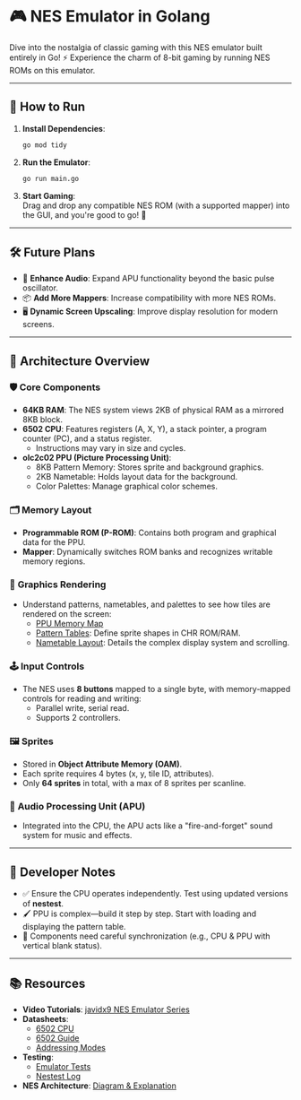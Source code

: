 # 🎮 NES Emulator in Golang  

Dive into the nostalgia of classic gaming with this NES emulator built entirely in Go! ⚡ Experience the charm of 8-bit gaming by running NES ROMs on this emulator.  

---

## 🚀 How to Run  

1. **Install Dependencies**:  
   ```bash  
   go mod tidy  
   ```  

2. **Run the Emulator**:  
   ```bash  
   go run main.go  
   ```  

3. **Start Gaming**:  
   Drag and drop any compatible NES ROM (with a supported mapper) into the GUI, and you're good to go! 🎉  

---

## 🛠️ Future Plans  

- 🎵 **Enhance Audio**: Expand APU functionality beyond the basic pulse oscillator.  
- 📦 **Add More Mappers**: Increase compatibility with more NES ROMs.  
- 🖥️ **Dynamic Screen Upscaling**: Improve display resolution for modern screens.  

---

## 🧩 Architecture Overview  

### 🛡️ **Core Components**  
- **64KB RAM**: The NES system views 2KB of physical RAM as a mirrored 8KB block.  
- **6502 CPU**: Features registers (A, X, Y), a stack pointer, a program counter (PC), and a status register.  
  - Instructions may vary in size and cycles.  
- **olc2c02 PPU (Picture Processing Unit)**:  
  - 8KB Pattern Memory: Stores sprite and background graphics.  
  - 2KB Nametable: Holds layout data for the background.  
  - Color Palettes: Manage graphical color schemes.  

### 🗂️ **Memory Layout**  
- **Programmable ROM (P-ROM)**: Contains both program and graphical data for the PPU.  
- **Mapper**: Dynamically switches ROM banks and recognizes writable memory regions.  

### 🎨 **Graphics Rendering**  
- Understand patterns, nametables, and palettes to see how tiles are rendered on the screen:  
  - [PPU Memory Map](https://www.nesdev.org/wiki/PPU_memory_map)  
  - [Pattern Tables](https://www.nesdev.org/wiki/PPU_pattern_tables): Define sprite shapes in CHR ROM/RAM.  
  - [Nametable Layout](https://www.nesdev.org/wiki/PPU_nametables): Details the complex display system and scrolling.  

### 🕹️ **Input Controls**  
- The NES uses **8 buttons** mapped to a single byte, with memory-mapped controls for reading and writing:  
  - Parallel write, serial read.  
  - Supports 2 controllers.  

### 🖼️ **Sprites**  
- Stored in **Object Attribute Memory (OAM)**.  
- Each sprite requires 4 bytes (x, y, tile ID, attributes).  
- Only **64 sprites** in total, with a max of 8 sprites per scanline.  

### 🎵 **Audio Processing Unit (APU)**  
- Integrated into the CPU, the APU acts like a "fire-and-forget" sound system for music and effects.  

---

## 📝 Developer Notes  

- ✅ Ensure the CPU operates independently. Test using updated versions of **nestest**.  
- 🖌️ PPU is complex—build it step by step. Start with loading and displaying the pattern table.  
- 🔧 Components need careful synchronization (e.g., CPU & PPU with vertical blank status).  

---

## 📚 Resources  

- **Video Tutorials**: [javidx9 NES Emulator Series](https://www.youtube.com/watch?v=8XmxKPJDGU0&list=PLrOv9FMX8xJHqMvSGB_9G9nZZ_4IgteYf&index=3)  
- **Datasheets**:  
  - [6502 CPU](https://www.princeton.edu/~mae412/HANDOUTS/Datasheets/6502.pdf)  
  - [6502 Guide](https://www.nesdev.org/obelisk-6502-guide/)  
  - [Addressing Modes](https://www.nesdev.org/wiki/CPU_addressing_modes)  
- **Testing**:  
  - [Emulator Tests](https://www.nesdev.org/wiki/Emulator_tests)  
  - [Nestest Log](https://github.com/nwidger/nintengo/blob/master/m65go2/test-roms/nestest/nestest.log)  
- **NES Architecture**: [Diagram & Explanation](https://taywee.github.io/NerdyNights/nerdynights/nesarchitecture.html)  

